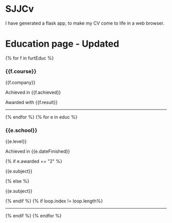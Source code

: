 
# SJJCv

I have generated a flask app, to make my CV come to life in a web browser.

# Education page - Updated

{% for f in furtEduc %}
<h3>{{f.course}}</h3>
<p>{{f.company}}</p>
<p>Achieved in {{f.achieved}}</p>
<p>Awarded with {{f.result}}</p>
<hr> <!-- Horizontal Rule -->
{% endfor %}
{% for e in educ %}
<h3>{{e.school}}</h3>
<p>{{e.level}}</p>
<p>Achieved in {{e.dateFinished}}</p>
{% if e.awarded == "2" %}
<p><i class="fas fa-award text-warning"></i><i class="fas fa-award text-warning"></i> {{e.subject}}</p>
{% else %}
<p><i class="fas fa-award text-warning"></i> {{e.subject}}</p>
{% endif %}
{% if loop.index != loop.length%}
<hr> <!-- Horizontal Rule -->
{% endif %}
{% endfor %}